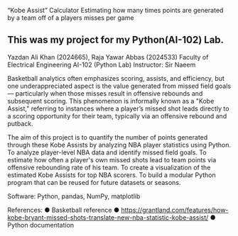 “Kobe Assist” Calculator
Estimating how many times points are generated by a team off of a players misses per game

This was my project for my Python(AI-102) Lab.
-----------------------------------------------------------------------------------

Yazdan Ali Khan (2024665), Raja Yawar Abbas (2024533)
Faculty of Electrical Engineering
AI-102 (Python Lab)
Instructor: Sir Naeem

Basketball analytics often emphasizes scoring, assists, and efficiency, but one
underappreciated aspect is the value generated from missed field goals — particularly
when those misses result in offensive rebounds and subsequent scoring. This
phenomenon is informally known as a "Kobe Assist," referring to instances where a player’s
missed shot leads directly to a scoring opportunity for their team, typically via an offensive
rebound and putback.

The aim of this project is to quantify the number of points generated through these Kobe
Assists by analyzing NBA player statistics using Python.
To analyze player-level NBA data and identify missed field goals.
To estimate how often a player's own missed shots lead to team points via offensive
rebounding rate of his team.
To create a visualization of the estimated Kobe Assists for top NBA scorers.
To build a modular Python program that can be reused for future datasets or seasons.

Software: Python, pandas, NumPy, matplotlib

References:
● Basketball reference
● https://grantland.com/features/how-kobe-bryant-missed-shots-translate-new-nba-statistic-kobe-assist/
● Python documentation

